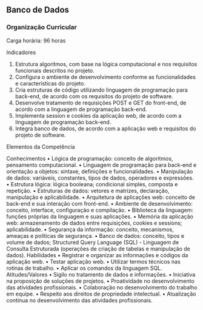 ## Banco de Dados
### Organização Curricular

Carga horária: 96 horas

Indicadores

1.	Estrutura algoritmos, com base na lógica computacional e nos requisitos funcionais descritos no projeto.
2.	Configura o ambiente de desenvolvimento conforme as funcionalidades e características do projeto.
3.	Cria estruturas de código utilizando linguagem de programação para back-end, de acordo com os requisitos do projeto de software.
4.	Desenvolve tratamento de requisições POST e GET do front-end, de acordo com a linguagem de programação back-end.
5.	Implementa session e cookies da aplicação web, de acordo com a linguagem de programação back-end.
6.	Integra banco de dados, de acordo com a aplicação web e requisitos do projeto de software.

Elementos da Competência

Conhecimentos
•	Lógica de programação: conceito de algoritmos, pensamento computacional.
•	Linguagem de programação para back-end e orientação a objetos: sintaxe, definições e funcionalidades.
•	Manipulação de dados: variáveis, constantes, tipos de dados, operadores e expressões.
•	Estrutura lógica: lógica booleana; condicional simples, composta e repetição.
•	Estruturas de dados: vetores e matrizes, declaração, manipulação e aplicabilidade.
•	Arquitetura de aplicações web: conceito de back-end e sua interação com front-end.
•	Ambiente de desenvolvimento: conceito, interface, configuração e compilação.
•	Biblioteca da linguagem: funções próprias da linguagem e suas aplicações.
•	Memória da aplicação web: armazenamento de dados entre requisições, cookies e sessions; aplicabilidade.
•	Segurança da informação: conceito, mecanismos, ameaças e políticas de segurança.
•	Banco de dados: conceito, tipos e volume de dados; Structured Query Language (SQL) - Linguagem de Consulta Estruturada (operações de criação de tabelas e manipulação de dados).
Habilidades
•	Registrar e organizar as informações e códigos da aplicação web.
•	Testar aplicação web.
•	Utilizar termos técnicos nas rotinas de trabalho.
•	Aplicar os comandos da linguagem SQL.
Atitudes/Valores
•	Sigilo no tratamento de dados e informações.
•	Iniciativa na proposição de soluções de projetos.
•	Proatividade no desenvolvimento das atividades profissionais.
•	Colaboração no desenvolvimento do trabalho em equipe.
•	Respeito aos direitos de propriedade intelectual.
•	Atualização contínua no desenvolvimento das atividades profissionais.
